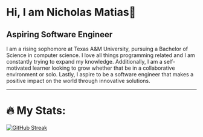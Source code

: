 ### <h1 align = "left">Hi, I am Nicholas Matias👋</h1>
<h2 align = "left">Aspiring Software Engineer</h2>

<p>I am a rising sophomore at Texas A&M University, pursuing a Bachelor of Science in computer science. I love all things programming related and I am constantly trying to expand my knowledge. Additionally, I am a self-motivated learner looking to grow whether that be in a collaborative environment or solo. Lastly, I aspire to be a software engineer that makes a positive impact on the world through innovative solutions.</p>

<div align = "left">

<a href="https://www.linkedin.com/in/nicholasmatias" target="_blank" title="Nicholas Matias' LinkedIn" rel="noreferrer noopener"><i class="fa-brands fa-linkedin"></i></a>
<a href="https://github.com/NicholasMatias" target="_blank" title="Nicholas Matias' GitHub" rel="noreferrer noopener"><i class="fa-brands fa-github" ></i></a>
<a href="https://www.instagram.com/nicholasrmatias" target="_blank" title="Nicholas Matias' Instagram" rel="noreferrer noopener"><i class="fa-brands fa-instagram"></i></a>
                        

</div>


---

### <h1 align = "left">:fire: My Stats:</h1>
<div align="left">
  
[![GitHub Streak](https://streak-stats.demolab.com?user=NicholasMatias&theme=highcontrast)](https://git.io/streak-stats)


</div>



